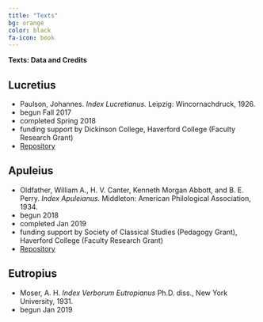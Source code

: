 ```yaml
---
title: "Texts"
bg: orange
color: black
fa-icon: book
---
```

<div class="center">
<b class="rock-salt">Texts: Data and Credits</b>
</div>


## Lucretius
- Paulson, Johannes. *Index Lucretianus.* Leipzig: Wincornachdruck, 1926.
- begun Fall 2017
- completed Spring 2018
- funding support by Dickinson College, Haverford College (Faculty Research Grant)
- [Repository](https://github.com/GitClassical/ConcordanceLiberation/tree/master/Concordances/Lucretius)

## Apuleius
- Oldfather, William A., H. V. Canter, Kenneth Morgan Abbott, and B. E. Perry. *Index Apuleianus.* Middleton: American Philological Association, 1934.
- begun 2018
- completed Jan 2019
- funding support by Society of Classical Studies (Pedagogy Grant), Haverford College (Faculty Research Grant)
- [Repository](https://github.com/GitClassical/ConcordanceLiberation/tree/master/Concordances/Apuleius)

## Eutropius
- Moser, A. H. *Index Verborum Eutropianus* Ph.D. diss., New York University, 1931.
- begun Jan 2019

